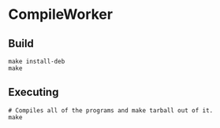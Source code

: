 # CompileWorker

## Build
    make install-deb
    make
## Executing
    # Compiles all of the programs and make tarball out of it.
    make
